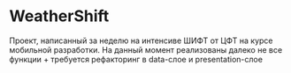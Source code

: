# WeatherShift
Проект, написанный за неделю на интенсиве ШИФТ от ЦФТ на курсе мобильной разработки. На данный момент реализованы далеко не все функции + требуется рефакторинг в data-слое и presentation-слое
